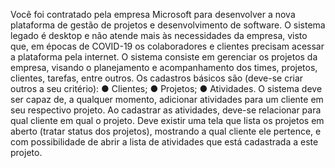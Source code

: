 Você foi contratado pela empresa Microsoft para desenvolver a nova
plataforma de gestão de projetos e desenvolvimento de software. O sistema
legado é desktop e não atende mais às necessidades da empresa, visto que, em
épocas de COVID-19 os colaboradores e clientes precisam acessar a plataforma
pela internet.
O sistema consiste em gerenciar os projetos da empresa, visando o
planejamento e acompanhamento dos times, projetos, clientes, tarefas, entre
outros.
Os cadastros básicos são (deve-se criar outros a seu critério):
● Clientes;
● Projetos;
● Atividades.
O sistema deve ser capaz de, a qualquer momento, adicionar atividades para
um cliente em seu respectivo projeto. Ao cadastrar as atividades, deve-se
relacionar para qual cliente em qual o projeto.
Deve existir uma tela que lista os projetos em aberto (tratar status dos projetos),
mostrando a qual cliente ele pertence, e com possibilidade de abrir a lista de
atividades que está cadastrada a este projeto.
